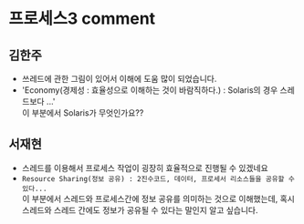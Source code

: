# 프로세스3 comment

## 김한주
- 쓰레드에 관한 그림이 있어서 이해에 도움 많이 되었습니다.
- 'Economy(경제성 : 효율성으로 이해하는 것이 바람직하다.) : Solaris의 경우 스레드보다 ...'  
이 부분에서 Solaris가 무엇인가요??

## 서재현
- 스레드를 이용해서 프로세스 작업이 굉장히 효율적으로 진행될 수 있겠네요
- `Resource Sharing(정보 공유) : 2진수코드, 데이터, 프로세서 리소스들을 공유할 수 있다...`  
이 부분에서 스레드와 프로세스간에 정보 공유를 의미하는 것으로 이해했는데, 혹시 스레드와 스레드 간에도 정보가 공유될 수 있다는 말인지 알고 싶습니다.
